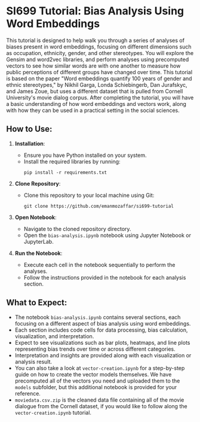 # SI699 Tutorial: Bias Analysis Using Word Embeddings

This tutorial is designed to help walk you through a series of analyses of biases present in word embeddings, focusing on different dimensions such as occupation, ethnicity, gender, and other stereotypes. You will explore the Gensim and word2vec libraries, and perform analyses using precomputed vectors to see how similar words are with one another to measure how public perceptions of different groups have changed over time. This tutorial is based on the paper "Word embeddings quantify 100 years of gender and ethnic stereotypes," by Nikhil Garga, Londa Schiebingerb, Dan Jurafskyc, and James Zoue, but uses a different dataset that is pulled from Cornell University's movie dialog corpus. After completing the tutorial, you will have a basic understanding of how word embeddings and vectors work, along with how they can be used in a practical setting in the social sciences.

## How to Use:

1. **Installation**:
    - Ensure you have Python installed on your system.
    - Install the required libraries by running:
      ```
      pip install -r requirements.txt
      ```

2. **Clone Repository**:
    - Clone this repository to your local machine using Git:
      ```
      git clone https://github.com/emanmozaffar/si699-tutorial
      ```

3. **Open Notebook**:
    - Navigate to the cloned repository directory.
    - Open the `bias-analysis.ipynb` notebook using Jupyter Notebook or JupyterLab.

4. **Run the Notebook**:
    - Execute each cell in the notebook sequentially to perform the analyses.
    - Follow the instructions provided in the notebook for each analysis section.

## What to Expect:

- The notebook `bias-analysis.ipynb` contains several sections, each focusing on a different aspect of bias analysis using word embeddings.
- Each section includes code cells for data processing, bias calculation, visualization, and interpretation.
- Expect to see visualizations such as bar plots, heatmaps, and line plots representing bias trends over time or across different categories.
- Interpretation and insights are provided along with each visualization or analysis result.
- You can also take a look at `vector-creation.ipynb` for a step-by-step guide on how to create the vector models themselves. We have precomputed all of the vectors you need and uploaded them to the `models` subfolder, but this additional notebook is provided for your reference.
- `moviedata.csv.zip` is the cleaned data file containing all of the movie dialogue from the Cornell dataset, if you would like to follow along the `vector-creation.ipynb` tutorial.
